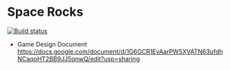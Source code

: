 # Space Rocks

[![Build status](https://ci.appveyor.com/api/projects/status/d2ujwfeh860aqqv8/branch/master?svg=true)](https://ci.appveyor.com/project/SubStrifer/space-rocks/branch/master)

* Game Design Document
https://docs.google.com/document/d/1G6GCR1EvAarPW5XVATN63ufdhNCaqoHT2BB9JJ5qnwQ/edit?usp=sharing
